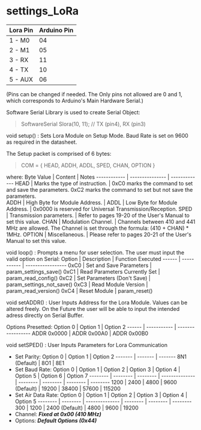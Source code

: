 # settings_LoRa
 

Lora Pin | Arduino Pin |
-------- | ----------- |
1 - M0   | 04          |
2 - M1   | 05          |
3 - RX   | 11          |
4 - TX   | 10          |
5 - AUX  | 06          |




(Pins can be changed if needed. The Only pins not allowed are 0 and 1, which corresponds to Arduino's Main Hardware Serial.)


Software Serial Library is used to create Serial Object:
> SoftwareSerial Slora(10, 11); // TX (pin4), RX (pin3)


void setup() : Sets Lora Module on Setup Mode. Baud Rate is set on 9600 as required in the datasheet.


The Setup packet is comprised of 6 bytes:
> COM = { HEAD, ADDH, ADDL, SPED, CHAN, OPTION }

where:
Byte Value | Content | Notes
------------ | --------------- | -------------
HEAD | Marks the type of instruction. |  0xC0 marks the command to set and save the parameters. 0xC2 marks the command to set but not save the parameters.       
ADDH | High Byte for Module Address. | 
ADDL | Low Byte for Module Address. | 0x0000 is reserved for Universal Transmission/Reception.
SPED | Transmission parameters. | Refer to pages 19-20 of the User's Manual to set this value.
CHAN | Modulation Channel. | Channels between 410 and 441 MHz are allowed.  The Channel is set through the formula: (410 + CHAN) * 1MHz.
OPTION | Miscellaneous. | Please refer to pages 20-21 of the User's Manual to set this value. 


void loop() : Prompts a menu for user selection. The user must input the valid option on Serial:
Option | Description | Function Executed
------ | ----------- | -----------------
0xC0 | Set and Save Parameters | param_settings_save()
0xC1 | Read Parameters Currently Set | param_read_config()
0xC2 | Set Parameters (Don't Save) | param_settings_not_save()
0xC3 | Read Module Version | param_read_version()
0xC4 | Reset Module | param_reset()


void setADDR() : User Inputs Address for the Lora Module. Values can be altered freely. On the Future the user will be able to input the intended adress directly on Serial Buffer.

Options Presetted:
Option 0 | Option 1 | Option 2
------ | ----------- | -----------------
   ADDR 0x0000 | ADDR 0x00A0 | ADDR 0x00B0
    

void setSPED() : User Inputs Parameters for Lora Communication
  - Set Parity: 
    Option 0 | Option 1 | Option 2
    ------- | ------- | -------
    8N1 (Default) | 8O1 | 8E1
  - Set Baud Rate: 
    Option 0 | Option 1 | Option 2 | Option 3       | Option 4 | Option 5 | Option 6 | Option 7
    -------- | -------- | -------- | -------------- | -------- | -------- | -------- | --------
    1200     | 2400     | 4800     | 9600 (Default) | 19200    | 38400    | 57600    | 115200
  - Set Air Data Rate: 
    Option 0 | Option 1 | Option 2       | Option 3 | Option 4 | Option 5
    -------- | -------- | -------------- | -------- | -------- | --------
    300      | 1200     | 2400 (Default) | 4800     | 9600     | 19200 
  - Channel: 
  ***Fixed at 0x00 (410 MHz)***
  - Options: 
  ***Default Options (0x44)***
